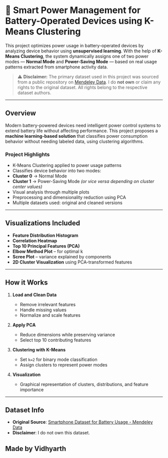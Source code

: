 # 🔋 Smart Power Management for Battery-Operated Devices using K-Means Clustering

This project optimizes power usage in battery-operated devices by analyzing device behavior using **unsupervised learning**. With the help of **K-Means Clustering**, the system dynamically assigns one of two power modes — **Normal Mode** and **Power-Saving Mode** — based on real usage patterns extracted from smartphone activity data.

> ⚠️ **Disclaimer:** The primary dataset used in this project was sourced from a public repository on [Mendeley Data](https://data.mendeley.com/datasets/bpsrw76hgx/6). I do **not own** or claim any rights to the original dataset. All rights belong to the respective dataset authors.

---

## Overview

Modern battery-powered devices need intelligent power control systems to extend battery life without affecting performance. This project proposes a **machine learning-based solution** that classifies power consumption behavior without needing labeled data, using clustering algorithms.

### Project Highlights

-  K-Means Clustering applied to power usage patterns
-  Classifies device behavior into two modes:
  - **Cluster 0** → Normal Mode
  - **Cluster 1** → Power-Saving Mode *(or vice versa depending on cluster center values)*
-  Visual analysis through multiple plots
-  Preprocessing and dimensionality reduction using PCA
-  Multiple datasets used: original and cleaned versions

---

##  Visualizations Included

-  **Feature Distribution Histogram**
-  **Correlation Heatmap**
-  **Top 10 Principal Features (PCA)**
-  **Elbow Method Plot** – for optimal k
-  **Scree Plot** – variance explained by components
-  **2D Cluster Visualization** using PCA-transformed features

---

##  How it Works

1. **Load and Clean Data**
   - Remove irrelevant features
   - Handle missing values
   - Normalize and scale features

2. **Apply PCA**
   - Reduce dimensions while preserving variance
   - Select top 10 contributing features

3. **Clustering with K-Means**
   - Set `k=2` for binary mode classification
   - Assign clusters to represent power modes

4. **Visualization**
   - Graphical representation of clusters, distributions, and feature importance

---

##  Dataset Info

- **Original Source**: [Smartphone Dataset for Battery Usage - Mendeley Data](https://data.mendeley.com/datasets/bpsrw76hgx/6)
- **Disclaimer**: I do not own this dataset.

## Made by Vidhyarth
